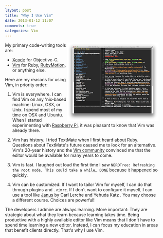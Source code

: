 ```yaml
---
layout: post
title: "Why I Use Vim"
date: 2013-01-12 11:07
comments: true
categories: Vim
---
```

<img src="/images/vim-osx.png" width="300" height="257" alt="Vim on OSX" title="Vim on OSX" align="right"/>
My primary code-writing tools are:

* [Xcode](https://developer.apple.com/xcode/) for Objective-C.
* [Vim](http://code.google.com/p/macvim/) for Ruby, [RubyMotion](/blog/2012/10/29/building-ios-apps-with-ruby-motion/), or anything else.

Here are my reasons for using Vim, in priority order: 
<!--more-->
1. Vim is everywhere. I can find Vim on any 'nix-based machine: Linux, OSX, or Unix. I spend most of my time on OSX and Ubuntu. When I started experimenting with [Raspberry Pi](/blog/2012/12/03/ruby-on-raspberry-pi/), it was pleasant to know that Vim was already there.

2. Vim has history. I tried TextMate when I first heard about Ruby. Questions about TextMate's future caused me to look for an alternative. Vim's 20-year history and the [Vim community](http://www.vim.org/community.php) convinced me that the editor would be available for many years to come.

3. Vim is fast. I laughed out loud the first time I saw 
`NERDTree: Refreshing the root node. This could take a while… DONE`
because it happened so quickly.

4. Vim can be customized. If I want to tailor Vim for myself, I can do that through plugins and `.vimrc`. If I don't want to configure it myself, I can use a tool like [Janus](https://github.com/carlhuda/janus) by Carl Lerche and Yehuda Katz . You may choose a different course. Choices are powerful!

The developers I admire are always learning. More important: They are strategic about what they learn because learning takes time. Being productive with a highly available editor like Vim means that I don't have to spend time learning a new editor. Instead, I can focus my education in areas that benefit clients directly. That's why I use Vim.

